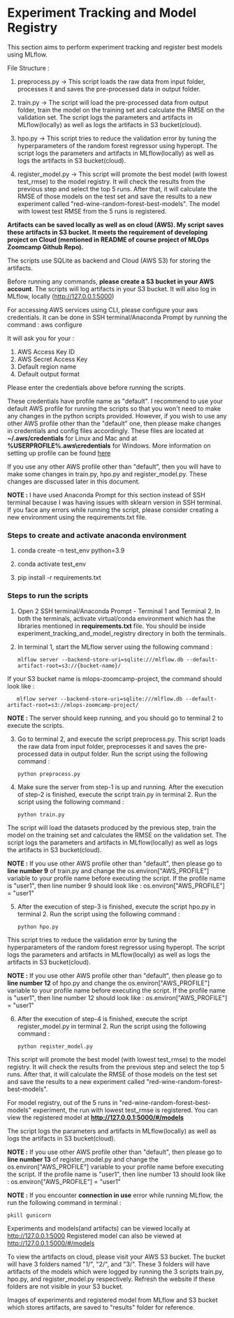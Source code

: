 # Experiment Tracking and Model Registry

This section aims to perform experiment tracking and register best models using MLflow. 

File Structure : 

1. preprocess.py -> This script loads the raw data from input folder, processes it and saves the pre-processed data in output folder.

2. train.py -> The script will load the pre-processed data from output folder, train the model on the training set and calculate the RMSE on the validation set. The script logs the parameters and artifacts in MLflow(locally) as well as logs the artifacts in S3 bucket(cloud).

3. hpo.py -> This script tries to reduce the validation error by tuning the hyperparameters of the random forest regressor using hyperopt. The script logs the parameters and artifacts in MLflow(locally) as well as logs the artifacts in S3 bucket(cloud).

4. register_model.py -> This script will promote the best model (with lowest test_rmse) to the model registry. It will check the results from the previous step and select the top 5 runs. After that, it will calculate the RMSE of those models on the test set and save the results to a new experiment called "red-wine-random-forest-best-models". The model with lowest test RMSE from the 5 runs is registered.

**Artifacts can be saved locally as well as on cloud (AWS). My script saves these artifacts in S3 bucket. It meets the requirement of developing project on Cloud (mentioned in README of course project of MLOps Zoomcamp Github Repo).**

The scripts use SQLite as backend and Cloud (AWS S3) for storing the artifacts.

Before running any commands, **please create a S3 bucket in your AWS account**. The scripts will log artifacts in your S3 bucket. It will also log in MLflow, locally
(http://127.0.0.1:5000)

For accessing AWS services using CLI, please configure your aws credentials. It can be done in SSH terminal/Anaconda Prompt by running the command : aws configure

It will ask you for your :

1. AWS Access Key ID
2. AWS Secret Access Key
3. Default region name
4. Default output format

Please enter the credentials above before running the scripts.

These credentials have profile name as "default". I recommend to use your default AWS profile for running the scripts so that you won't need to make any changes in the python scripts provided. However, if you wish to use any other AWS profile other than the "default" one, then please make changes in credentials and config files accordingly. These files are located at **~/.aws/credentials** for Linux and Mac and at **%USERPROFILE%\.aws\credentials** for Windows. More information on setting up profile can be found [here](https://docs.aws.amazon.com/cli/latest/userguide/cli-configure-profiles.html)

If you use any other AWS profile other than "default", then you will have to make some changes in train.py, hpo.py and register_model.py. These changes are discussed later in this document.

**NOTE :** I have used Anaconda Prompt for this section instead of SSH terminal because I was having issues with sklearn version in SSH terminal. If you face any errors while running the script, please consider creating a new environment using the requirements.txt file.

### Steps to create and activate anaconda environment

1. conda create -n test_env python=3.9

2. conda activate test_env

3. pip install -r requirements.txt

### Steps to run the scripts

1. Open 2 SSH terminal/Anaconda Prompt - Terminal 1 and Terminal 2. In both the terminals, activate virtual/conda environment which has the libraries mentioned in **requirements.txt** file. You should be inside experiment_tracking_and_model_registry directory in both the terminals.

2. In terminal 1, start the MLflow server using the following command :

       mlflow server --backend-store-uri=sqlite:///mlflow.db --default-artifact-root=s3://{bucket-name}/

If your S3 bucket name is mlops-zoomcamp-project, the command should look like : 

       mlflow server --backend-store-uri=sqlite:///mlflow.db --default-artifact-root=s3://mlops-zoomcamp-project/

**NOTE :** The server should keep running, and you should go to terminal 2 to execute the scripts.

3. Go to terminal 2, and execute the script preprocess.py. This script loads the raw data from input folder, preprocesses it and saves the pre-processed data in output folder. Run the script using the following command : 

       python preprocess.py

4. Make sure the server from step-1 is up and running. After the execution of step-2 is finished, execute the script train.py in terminal 2. Run the script using the following command : 

       python train.py
       
The script will load the datasets produced by the previous step, train the model on the training set and calculates the RMSE on the validation set. The script logs the parameters and artifacts in MLflow(locally) as well as logs the artifacts in S3 bucket(cloud). 

**NOTE :** If you use other AWS profile other than "default", then please go to **line number 9** of train.py and change the os.environ["AWS_PROFILE"] variable to your profile name before executing the script. If the profile name is "user1", then line number 9 should look like : os.environ["AWS_PROFILE"] = "user1"

5. After the execution of step-3 is finished, execute the script hpo.py in terminal 2. Run the script using the following command :

       python hpo.py
       
This script tries to reduce the validation error by tuning the hyperparameters of the random forest regressor using hyperopt. The script logs the parameters and artifacts in MLflow(locally) as well as logs the artifacts in S3 bucket(cloud).

**NOTE :** If you use other AWS profile other than "default", then please go to **line number 12** of hpo.py and change the os.environ["AWS_PROFILE"] variable to your profile name before executing the script. If the profile name is "user1", then line number 12 should look like : os.environ["AWS_PROFILE"] = "user1"

6. After the execution of step-4 is finished, execute the script register_model.py in terminal 2. Run the script using the following command :

       python register_model.py
   
This script will promote the best model (with lowest test_rmse) to the model registry. It will check the results from the previous step and select the top 5 runs. After that, it will calculate the RMSE of those models on the test set and save the results to a new experiment called "red-wine-random-forest-best-models". 

For model registry, out of the 5 runs in "red-wine-random-forest-best-models" experiment, the run with lowest test_rmse is registered. You can view the registered model at **http://127.0.0.1:5000/#/models** 

The script logs the parameters and artifacts in MLflow(locally) as well as logs the artifacts in S3 bucket(cloud).

**NOTE :** If you use other AWS profile other than "default", then please go to **line number 13** of register_model.py and change the os.environ["AWS_PROFILE"] variable to your profile name before executing the script. If the profile name is "user1", then line number 13 should look like : os.environ["AWS_PROFILE"] = "user1"

**NOTE :** If you encounter **connection in use** error while running MLflow, the run the following command in terminal :

    pkill gunicorn

Experiments and models(and artifacts) can be viewed locally at http://127.0.0.1:5000 Registered model can also be viewed at http://127.0.0.1:5000/#/models

To view the artifacts on cloud, please visit your AWS S3 bucket. The bucket will have 3 folders named "1/", "2/", and "3/". These 3 folders will have artifacts of the models which were logged by running the 3 scripts train.py, hpo.py, and register_model.py respectively. Refresh the website if these folders are not visible in your S3 bucket.

Images of experiments and registered model from MLflow and S3 bucket which stores artifacts, are saved to "results" folder for reference.
